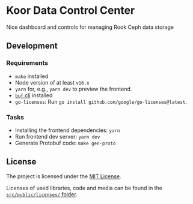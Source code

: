 # Koor Data Control Center

Nice dashboard and controls for managing Rook Ceph data storage

## Development

### Requirements

* `make` installed
* Node version of at least `v16.x`
* `yarn` for, e.g., `yarn dev` to preview the frontend.
* [`buf` cli](https://buf.build/docs/installation) installed
* `go-licenses`: Run `go install github.com/google/go-licenses@latest`.

### Tasks

* Installing the frontend dependencies: `yarn`
* Run frontend dev server: `yarn dev`
* Generate Protobuf code: `make gen-proto`

## License

The project is licensed under the [MIT License](/LICENSE).

Licenses of used libraries, code and media can be found in the [`src/public/licenses/` folder](/src/public/licenses/).
